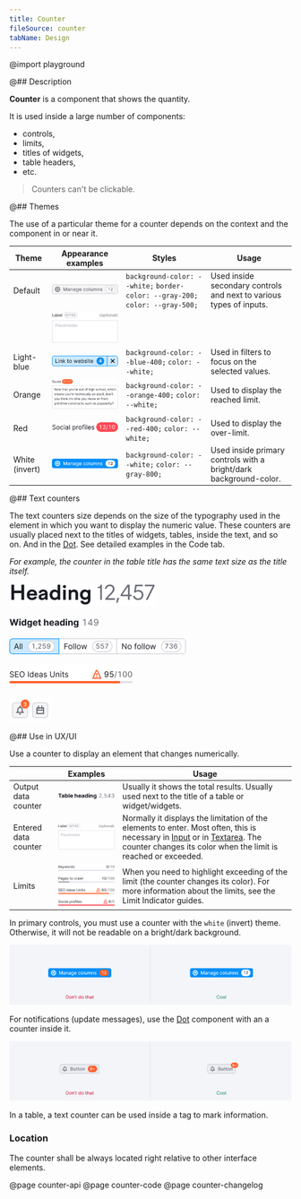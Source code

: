 ```yaml
---
title: Counter
fileSource: counter
tabName: Design
---
```


@import playground

@## Description

**Counter** is a component that shows the quantity.

It is used inside a large number of components:

- controls,
- limits,
- titles of widgets,
- table headers,
- etc.

> Counters can't be clickable.

@## Themes

The use of a particular theme for a counter depends on the context and the component in or near it.

| Theme          | Appearance examples                      | Styles                                                                        | Usage                                                               |
| -------------- | ---------------------------------------- | ----------------------------------------------------------------------------- | ------------------------------------------------------------------- |
| Default        | ![default example](static/secondary.png) | `background-color: --white;` `border-color: --gray-200;` `color: --gray-500;` | Used inside secondary controls and next to various types of inputs. |
|                | ![default example ](static/textarea.png) |                                                                               |                                                                     |
| Light-blue     | ![light-blue example](static/filter.png) | `background-color: --blue-400;` `color: --white;`                             | Used in filters to focus on the selected values.                    |
| Orange         | ![orange example](static/orange.png)     | `background-color: --orange-400;` `color: --white;`                           | Used to display the reached limit.                                  |
| Red            | ![red example](static/red.png)           | `background-color: --red-400;` `color: --white;`                              | Used to display the over-limit.                                     |
| White (invert) | ![invert example](static/invert.png)     | `background-color: --white;` `color: --gray-800;`                             | Used inside primary controls with a bright/dark background-color.   |

@## Text counters

The text counters size depends on the size of the typography used in the element in which you want to display the numeric value. These counters are usually placed next to the titles of widgets, tables, inside the text, and so on. And in the [Dot](/components/dot/). See detailed examples in the Code tab.

_For example, the counter in the table title has the same text size as the title itself._

![default-example](static/heading.png)

![default-example-2](static/widget-heading.png)

![default-example-3](static/pills.png)

![default-example-4](static/limit.png)

![primary-example-2](static/dot.png)

@## Use in UX/UI

Use a counter to display an element that changes numerically.

|                      | Examples                                     | Usage                                                                                                                                                                                                                                    |
| -------------------- | -------------------------------------------- | ---------------------------------------------------------------------------------------------------------------------------------------------------------------------------------------------------------------------------------------- |
| Output data counter  | ![counter-example](static/table.png)         | Usually it shows the total results. Usually used next to the title of a table or widget/widgets.                                                                                                                                         |
| Entered data counter | ![counter-example](static/textarea.png)      | Normally it displays the limitation of the elements to enter. Most often, this is necessary in [Input](/components/input/) or in [Textarea](/components/textarea/). The counter changes its color when the limit is reached or exceeded. |
| Limits               | ![counter-example](static/limit-counter.png) | When you need to highlight exceeding of the limit (the counter changes its color). For more information about the limits, see the Limit Indicator guides.                                                                                |

In primary controls, you must use a counter with the `white` (invert) theme. Otherwise, it will not be readable on a bright/dark background.

![counter-yes-no-example](static/button-counter.png)

For notifications (update messages), use the [Dot](/components/dot/) component with an a counter inside it.

![components-yes-no-example](static/notification-yes-no.png)

In a table, a text counter can be used inside a tag to mark information.

### Location

The counter shall be always located right relative to other interface elements.

@page counter-api
@page counter-code
@page counter-changelog
